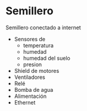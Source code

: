 # Semillero

Semillero conectado a internet

* Sensores de
  * temperatura
  * humedad
  * humedad del suelo
  * presion
* Shield de motores
* Ventiladores
* Relé
* Bomba de agua
* Alimentación
* Ethernet
